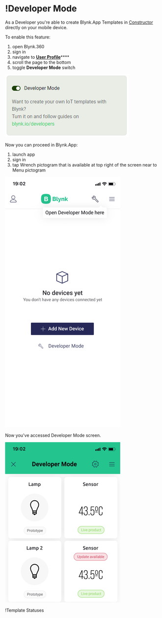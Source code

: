 # !Developer Mode

As a Developer you're able to create Blynk.App Templates in [Constructor](constructor.md) directly on your mobile device.  
  
To enable this feature: 

1. open Blynk.360 
2. sign in
3. navigate to [**User Profile**](../web-dashboard/for-developers/user-profile.md)\*\*\*\*
4. scroll the page to the bottom
5. toggle **Developer Mode** switch

![](../.gitbook/assets/dev_mode_on.png)

Now you can proceed in Blynk.App:

1. launch app
2. sign in
3. tap Wrench pictogram that is available at top right of the screen near to Menu pictogram

![](../.gitbook/assets/wrench.png)

Now you've accessed Developer Mode screen.

![](../.gitbook/assets/dev-mode-on-first-time.png)

!Template Statuses



